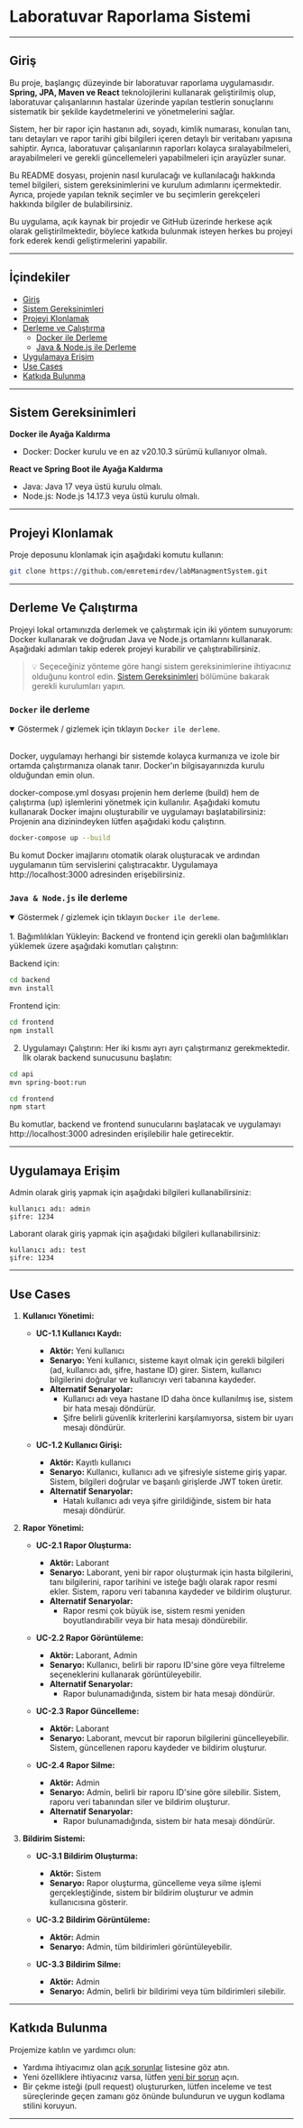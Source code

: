 
# Laboratuvar Raporlama Sistemi

---

## Giriş
Bu proje, başlangıç düzeyinde bir laboratuvar raporlama uygulamasıdır. **Spring, JPA, Maven ve React** teknolojilerini kullanarak geliştirilmiş olup, laboratuvar çalışanlarının hastalar üzerinde yapılan testlerin sonuçlarını sistematik bir şekilde kaydetmelerini ve yönetmelerini sağlar.

Sistem, her bir rapor için hastanın adı, soyadı, kimlik numarası, konulan tanı, tanı detayları ve rapor tarihi gibi bilgileri içeren detaylı bir veritabanı yapısına sahiptir. Ayrıca, laboratuvar çalışanlarının raporları kolayca sıralayabilmeleri, arayabilmeleri ve gerekli güncellemeleri yapabilmeleri için arayüzler sunar.

Bu README dosyası, projenin nasıl kurulacağı ve kullanılacağı hakkında temel bilgileri, sistem gereksinimlerini ve kurulum adımlarını içermektedir. Ayrıca, projede yapılan teknik seçimler ve bu seçimlerin gerekçeleri hakkında bilgiler de bulabilirsiniz.

Bu uygulama, açık kaynak bir projedir ve GitHub üzerinde herkese açık olarak geliştirilmektedir, böylece katkıda bulunmak isteyen herkes bu projeyi fork ederek kendi geliştirmelerini yapabilir.


---

## İçindekiler
- [Giriş](#giriş)
- [Sistem Gereksinimleri](#sistem-gereksinimleri)
- [Projeyi Klonlamak](#projeyi-klonlamak)
- [Derleme ve Çalıştırma](#derleme-ve-çalıştırma)
  - [Docker ile Derleme](#docker-ile-derleme)
  - [Java & Node.js ile Derleme](#java--nodejs-ile-derleme)
- [Uygulamaya Erişim](#uygulamaya-erişim)
- [Use Cases](#use-cases)
- [Katkıda Bulunma](#katkıda-bulunma)
---

## Sistem Gereksinimleri

**Docker ile Ayağa Kaldırma**

* Docker: Docker kurulu ve en az v20.10.3 sürümü kullanıyor olmalı.

**React ve Spring Boot ile Ayağa Kaldırma**

* Java: Java 17 veya üstü kurulu olmalı. 
* Node.js: Node.js 14.17.3 veya üstü kurulu olmalı.

---

## Projeyi Klonlamak

Proje deposunu klonlamak için aşağıdaki komutu kullanın:
```bash
git clone https://github.com/emretemirdev/labManagmentSystem.git
```


---

## Derleme Ve Çalıştırma

Projeyi lokal ortamınızda derlemek ve çalıştırmak için iki yöntem sunuyorum: Docker kullanarak ve doğrudan Java ve Node.js ortamlarını kullanarak. Aşağıdaki adımları takip ederek projeyi kurabilir ve çalıştırabilirsiniz.



> 💡 Seçeceğiniz yönteme göre hangi sistem gereksinimlerine ihtiyacınız olduğunu kontrol edin. <a href="#sistem-gereksinimleri">Sistem Gereksinimleri</a> bölümüne bakarak gerekli kurulumları yapın.

### `Docker` ile derleme 

<details open><summary title="Göstermek / gizlemek için tıklayın ">Göstermek / gizlemek için tıklayın <code>Docker ile derleme</code>.</summary><br/>

Docker, uygulamayı herhangi bir sistemde kolayca kurmanıza ve izole bir ortamda çalıştırmanıza olanak tanır. Docker'ın bilgisayarınızda kurulu olduğundan emin olun.

docker-compose.yml dosyası projenin hem derleme (build) hem de çalıştırma (up) işlemlerini yönetmek için kullanılır. Aşağıdaki komutu kullanarak Docker imajını oluşturabilir ve uygulamayı başlatabilirsiniz:
Projenin ana dizinindeyken lütfen aşağıdaki kodu çalıştırın.

```bash
docker-compose up --build
```

Bu komut Docker imajlarını otomatik olarak oluşturacak ve ardından uygulamanın tüm servislerini çalıştıracaktır. Uygulamaya http://localhost:3000 adresinden erişebilirsiniz.
</details>

### `Java & Node.js` ile derleme

<details open><summary title="Göstermek / gizlemek için tıklayın ">Göstermek / gizlemek için tıklayın <code>Docker ile derleme</code>.</summary><br/>
1. Bağımlılıkları Yükleyin:
Backend ve frontend için gerekli olan bağımlılıkları yüklemek üzere aşağıdaki komutları çalıştırın:

Backend için:

```bash
cd backend
mvn install
```
Frontend için:

```bash
cd frontend
npm install
```
2. Uygulamayı Çalıştırın: Her iki kısmı ayrı ayrı çalıştırmanız gerekmektedir. İlk olarak backend sunucusunu başlatın:

```bash
cd api
mvn spring-boot:run
```
```bash
cd frontend
npm start
```
Bu komutlar, backend ve frontend sunucularını başlatacak ve uygulamayı http://localhost:3000 adresinden erişilebilir hale getirecektir.

</details>

---
## Uygulamaya Erişim

Admin olarak giriş yapmak için aşağıdaki bilgileri kullanabilirsiniz:
```
kullanıcı adı: admin
şifre: 1234
```
Laborant olarak giriş yapmak için aşağıdaki bilgileri kullanabilirsiniz:

```
kullanıcı adı: test
şifre: 1234
```
---
## Use Cases

1. **Kullanıcı Yönetimi:**
   - **UC-1.1 Kullanıcı Kaydı:**
     - **Aktör:** Yeni kullanıcı
     - **Senaryo:** Yeni kullanıcı, sisteme kayıt olmak için gerekli bilgileri (ad, kullanıcı adı, şifre, hastane ID) girer. Sistem, kullanıcı bilgilerini doğrular ve kullanıcıyı veri tabanına kaydeder.
     - **Alternatif Senaryolar:**
       - Kullanıcı adı veya hastane ID daha önce kullanılmış ise, sistem bir hata mesajı döndürür.
       - Şifre belirli güvenlik kriterlerini karşılamıyorsa, sistem bir uyarı mesajı döndürür.
   
   - **UC-1.2 Kullanıcı Girişi:**
     - **Aktör:** Kayıtlı kullanıcı
     - **Senaryo:** Kullanıcı, kullanıcı adı ve şifresiyle sisteme giriş yapar. Sistem, bilgileri doğrular ve başarılı girişlerde JWT token üretir.
     - **Alternatif Senaryolar:**
       - Hatalı kullanıcı adı veya şifre girildiğinde, sistem bir hata mesajı döndürür.
   
2. **Rapor Yönetimi:**
   - **UC-2.1 Rapor Oluşturma:**
     - **Aktör:** Laborant
     - **Senaryo:** Laborant, yeni bir rapor oluşturmak için hasta bilgilerini, tanı bilgilerini, rapor tarihini ve isteğe bağlı olarak rapor resmi ekler. Sistem, raporu veri tabanına kaydeder ve bildirim oluşturur.
     - **Alternatif Senaryolar:**
       - Rapor resmi çok büyük ise, sistem resmi yeniden boyutlandırabilir veya bir hata mesajı döndürebilir.

   - **UC-2.2 Rapor Görüntüleme:**
     - **Aktör:** Laborant, Admin
     - **Senaryo:** Kullanıcı, belirli bir raporu ID'sine göre veya filtreleme seçeneklerini kullanarak görüntüleyebilir.
     - **Alternatif Senaryolar:**
       - Rapor bulunamadığında, sistem bir hata mesajı döndürür.

   - **UC-2.3 Rapor Güncelleme:**
     - **Aktör:** Laborant
     - **Senaryo:** Laborant, mevcut bir raporun bilgilerini güncelleyebilir. Sistem, güncellenen raporu kaydeder ve bildirim oluşturur.

   - **UC-2.4 Rapor Silme:**
     - **Aktör:** Admin
     - **Senaryo:** Admin, belirli bir raporu ID'sine göre silebilir. Sistem, raporu veri tabanından siler ve bildirim oluşturur.
     - **Alternatif Senaryolar:**
       - Rapor bulunamadığında, sistem bir hata mesajı döndürür.

3. **Bildirim Sistemi:**
   - **UC-3.1 Bildirim Oluşturma:**
     - **Aktör:** Sistem
     - **Senaryo:** Rapor oluşturma, güncelleme veya silme işlemi gerçekleştiğinde, sistem bir bildirim oluşturur ve admin kullanıcısına gösterir.

   - **UC-3.2 Bildirim Görüntüleme:**
     - **Aktör:** Admin
     - **Senaryo:** Admin, tüm bildirimleri görüntüleyebilir.

   - **UC-3.3 Bildirim Silme:**
     - **Aktör:** Admin
     - **Senaryo:** Admin, belirli bir bildirimi veya tüm bildirimleri silebilir.

---

## Katkıda Bulunma

Projemize katılın ve yardımcı olun:
* Yardıma ihtiyacımız olan [açık sorunlar](https://github.com/emretemirdev/labManagmentSystem/issues?q=is%3Aissue+is%3Aopen) listesine göz atın.
* Yeni özelliklere ihtiyacınız varsa, lütfen [yeni bir sorun](https://github.com/emretemirdev/labManagmentSystem/issues) açın.
* Bir çekme isteği (pull request) oluştururken, lütfen inceleme ve test süreçlerinde geçen zamanı göz önünde bulundurun ve uygun kodlama stilini koruyun.


---

